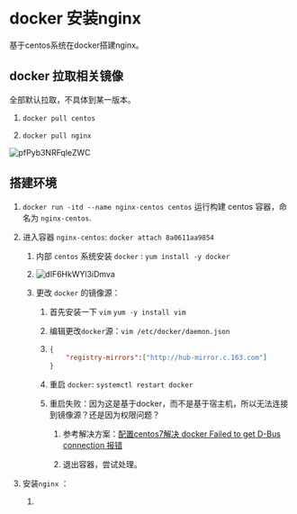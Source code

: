 # docker 安装nginx

基于centos系统在docker搭建nginx。

## docker 拉取相关镜像

全部默认拉取，不具体到某一版本。

1. `docker pull centos`

2. `docker pull nginx`

![pfPyb3NRFqleZWC](https://i.loli.net/2019/09/05/pfPyb3NRFqleZWC.png)

## 搭建环境

1. `docker run -itd --name nginx-centos centos` 运行构建 centos 容器，命名为 `nginx-centos`.

2. 进入容器 `nginx-centos`: `docker attach 8a0611aa9854`
   
   1. 内部 `centos` 系统安装 `docker` : `yum install -y docker`
   
   2. ![dIF6HkWYl3iDmva](https://i.loli.net/2019/09/05/dIF6HkWYl3iDmva.png)
   
   3. 更改 `docker` 的镜像源：
      
      1. 首先安装一下 `vim`  `yum -y install vim`
      
      2. 编辑更改`docker`源：`vim /etc/docker/daemon.json`
      
      3. ```json
         {
             "registry-mirrors":["http://hub-mirror.c.163.com"]
         }
         ```
      
      4. 重启 `docker`: `systemctl restart docker`
      
      5. 重启失败：因为这是基于docker，而不是基于宿主机，所以无法连接到镜像源？还是因为权限问题？
         
         1. 参考解决方案：[配置centos7解决 docker Failed to get D-Bus connection 报错](https://blog.csdn.net/xiaochonghao/article/details/64438246)
         
         2. 退出容器，尝试处理。

3. 安装`nginx` ：
   
   1. 




